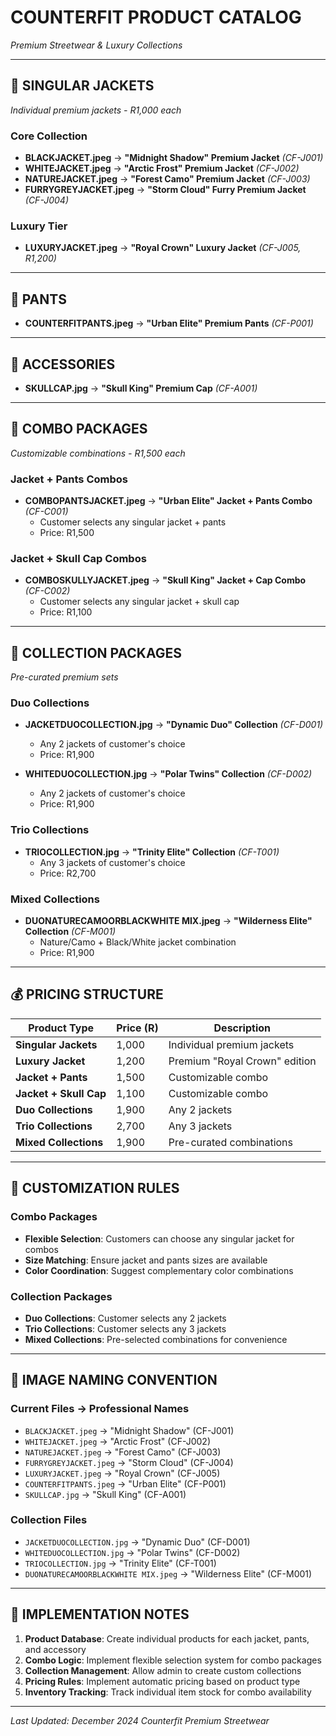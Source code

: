 # COUNTERFIT PRODUCT CATALOG
*Premium Streetwear & Luxury Collections*

---

## 🧥 SINGULAR JACKETS
*Individual premium jackets - R1,000 each*

### Core Collection
- **BLACKJACKET.jpeg** → **"Midnight Shadow" Premium Jacket** *(CF-J001)*
- **WHITEJACKET.jpeg** → **"Arctic Frost" Premium Jacket** *(CF-J002)*
- **NATUREJACKET.jpeg** → **"Forest Camo" Premium Jacket** *(CF-J003)*
- **FURRYGREYJACKET.jpeg** → **"Storm Cloud" Furry Premium Jacket** *(CF-J004)*

### Luxury Tier
- **LUXURYJACKET.jpeg** → **"Royal Crown" Luxury Jacket** *(CF-J005, R1,200)*

---

## 👖 PANTS
- **COUNTERFITPANTS.jpeg** → **"Urban Elite" Premium Pants** *(CF-P001)*

---

## 🧢 ACCESSORIES
- **SKULLCAP.jpg** → **"Skull King" Premium Cap** *(CF-A001)*

---

## 🎯 COMBO PACKAGES
*Customizable combinations - R1,500 each*

### Jacket + Pants Combos
- **COMBOPANTSJACKET.jpeg** → **"Urban Elite" Jacket + Pants Combo** *(CF-C001)*
  - Customer selects any singular jacket + pants
  - Price: R1,500

### Jacket + Skull Cap Combos
- **COMBOSKULLYJACKET.jpeg** → **"Skull King" Jacket + Cap Combo** *(CF-C002)*
  - Customer selects any singular jacket + skull cap
  - Price: R1,100

---

## 🌟 COLLECTION PACKAGES
*Pre-curated premium sets*

### Duo Collections
- **JACKETDUOCOLLECTION.jpg** → **"Dynamic Duo" Collection** *(CF-D001)*
  - Any 2 jackets of customer's choice
  - Price: R1,900

- **WHITEDUOCOLLECTION.jpg** → **"Polar Twins" Collection** *(CF-D002)*
  - Any 2 jackets of customer's choice
  - Price: R1,900

### Trio Collections
- **TRIOCOLLECTION.jpg** → **"Trinity Elite" Collection** *(CF-T001)*
  - Any 3 jackets of customer's choice
  - Price: R2,700

### Mixed Collections
- **DUONATURECAMOORBLACKWHITE MIX.jpeg** → **"Wilderness Elite" Collection** *(CF-M001)*
  - Nature/Camo + Black/White jacket combination
  - Price: R1,900

---

## 💰 PRICING STRUCTURE

| Product Type | Price (R) | Description |
|--------------|-----------|-------------|
| **Singular Jackets** | 1,000 | Individual premium jackets |
| **Luxury Jacket** | 1,200 | Premium "Royal Crown" edition |
| **Jacket + Pants** | 1,500 | Customizable combo |
| **Jacket + Skull Cap** | 1,100 | Customizable combo |
| **Duo Collections** | 1,900 | Any 2 jackets |
| **Trio Collections** | 2,700 | Any 3 jackets |
| **Mixed Collections** | 1,900 | Pre-curated combinations |

---

## 🎨 CUSTOMIZATION RULES

### Combo Packages
- **Flexible Selection**: Customers can choose any singular jacket for combos
- **Size Matching**: Ensure jacket and pants sizes are available
- **Color Coordination**: Suggest complementary color combinations

### Collection Packages
- **Duo Collections**: Customer selects any 2 jackets
- **Trio Collections**: Customer selects any 3 jackets
- **Mixed Collections**: Pre-selected combinations for convenience

---

## 📸 IMAGE NAMING CONVENTION

### Current Files → Professional Names
- `BLACKJACKET.jpeg` → "Midnight Shadow" (CF-J001)
- `WHITEJACKET.jpeg` → "Arctic Frost" (CF-J002)
- `NATUREJACKET.jpeg` → "Forest Camo" (CF-J003)
- `FURRYGREYJACKET.jpeg` → "Storm Cloud" (CF-J004)
- `LUXURYJACKET.jpeg` → "Royal Crown" (CF-J005)
- `COUNTERFITPANTS.jpeg` → "Urban Elite" (CF-P001)
- `SKULLCAP.jpg` → "Skull King" (CF-A001)

### Collection Files
- `JACKETDUOCOLLECTION.jpg` → "Dynamic Duo" (CF-D001)
- `WHITEDUOCOLLECTION.jpg` → "Polar Twins" (CF-D002)
- `TRIOCOLLECTION.jpg` → "Trinity Elite" (CF-T001)
- `DUONATURECAMOORBLACKWHITE MIX.jpeg` → "Wilderness Elite" (CF-M001)

---

## 🚀 IMPLEMENTATION NOTES

1. **Product Database**: Create individual products for each jacket, pants, and accessory
2. **Combo Logic**: Implement flexible selection system for combo packages
3. **Collection Management**: Allow admin to create custom collections
4. **Pricing Rules**: Implement automatic pricing based on product type
5. **Inventory Tracking**: Track individual item stock for combo availability

---

*Last Updated: December 2024*
*Counterfit Premium Streetwear*
